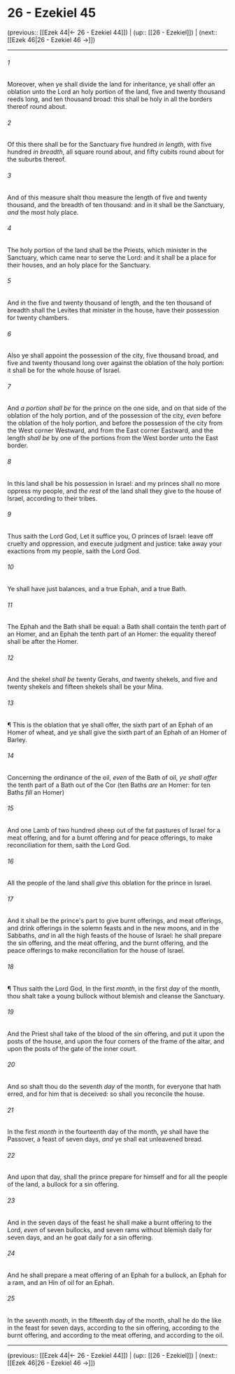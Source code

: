 # 26 - Ezekiel 45

(previous:: [[Ezek 44|← 26 - Ezekiel 44]]) | (up:: [[26 - Ezekiel]]) | (next:: [[Ezek 46|26 - Ezekiel 46 →]])

***


###### 1 
Moreover, when ye shall divide the land for inheritance, ye shall offer an oblation unto the Lord an holy portion of the land, five and twenty thousand reeds long, and ten thousand broad: this shall be holy in all the borders thereof round about. 

###### 2 
Of this there shall be for the Sanctuary five hundred _in length_, with five hundred _in breadth_, all square round about, and fifty cubits round about for the suburbs thereof. 

###### 3 
And of this measure shalt thou measure the length of five and twenty thousand, and the breadth of ten thousand: and in it shall be the Sanctuary, _and_ the most holy place. 

###### 4 
The holy portion of the land shall be the Priests, which minister in the Sanctuary, which came near to serve the Lord: and it shall be a place for their houses, and an holy place for the Sanctuary. 

###### 5 
And _in_ the five and twenty thousand of length, and the ten thousand of breadth shall the Levites that minister in the house, have their possession for twenty chambers. 

###### 6 
Also ye shall appoint the possession of the city, five thousand broad, and five and twenty thousand long over against the oblation of the holy portion: it shall be for the whole house of Israel. 

###### 7 
And _a portion shall be_ for the prince on the one side, and on that side of the oblation of the holy portion, and of the possession of the city, _even_ before the oblation of the holy portion, and before the possession of the city from the West corner Westward, and from the East corner Eastward, and the length _shall be_ by one of the portions from the West border unto the East border. 

###### 8 
In this land shall be his possession in Israel: and my princes shall no more oppress my people, and _the rest_ of the land shall they give to the house of Israel, according to their tribes. 

###### 9 
Thus saith the Lord God, Let it suffice you, O princes of Israel: leave off cruelty and oppression, and execute judgment and justice: take away your exactions from my people, saith the Lord God. 

###### 10 
Ye shall have just balances, and a true Ephah, and a true Bath. 

###### 11 
The Ephah and the Bath shall be equal: a Bath shall contain the tenth part of an Homer, and an Ephah the tenth part of an Homer: the equality thereof shall be after the Homer. 

###### 12 
And the shekel _shall be_ twenty Gerahs, _and_ twenty shekels, and five and twenty shekels and fifteen shekels shall be your Mina. 

###### 13 
¶ This is the oblation that ye shall offer, the sixth part of an Ephah of an Homer of wheat, and ye shall give the sixth part of an Ephah of an Homer of Barley. 

###### 14 
Concerning the ordinance of the oil, _even_ of the Bath of oil, _ye shall offer_ the tenth part of a Bath out of the Cor (ten Baths _are_ an Homer: for ten Baths _fill_ an Homer) 

###### 15 
And one Lamb of two hundred sheep out of the fat pastures of Israel for a meat offering, and for a burnt offering and for peace offerings, to make reconciliation for them, saith the Lord God. 

###### 16 
All the people of the land shall _give_ this oblation for the prince in Israel. 

###### 17 
And it shall be the prince's part to give burnt offerings, and meat offerings, and drink offerings in the solemn feasts and in the new moons, and in the Sabbaths, _and_ in all the high feasts of the house of Israel: he shall prepare the sin offering, and the meat offering, and the burnt offering, and the peace offerings to make reconciliation for the house of Israel. 

###### 18 
¶ Thus saith the Lord God, In the first _month_, in the first _day_ of the month, thou shalt take a young bullock without blemish and cleanse the Sanctuary. 

###### 19 
And the Priest shall take of the blood of the sin offering, and put it upon the posts of the house, and upon the four corners of the frame of the altar, and upon the posts of the gate of the inner court. 

###### 20 
And so shalt thou do the seventh _day_ of the month, for everyone that hath erred, and for him that is deceived: so shall you reconcile the house. 

###### 21 
In the first _month_ in the fourteenth day of the month, ye shall have the Passover, a feast of seven days, _and_ ye shall eat unleavened bread. 

###### 22 
And upon that day, shall the prince prepare for himself and for all the people of the land, a bullock for a sin offering. 

###### 23 
And in the seven days of the feast he shall make a burnt offering to the Lord, _even_ of seven bullocks, and seven rams without blemish daily for seven days, and an he goat daily for a sin offering. 

###### 24 
And he shall prepare a meat offering of an Ephah for a bullock, an Ephah for a ram, and an Hin of oil for an Ephah. 

###### 25 
In the seventh _month_, in the fifteenth day of the month, shall he do the like in the feast for seven days, according to the sin offering, according to the burnt offering, and according to the meat offering, and according to the oil.

***

(previous:: [[Ezek 44|← 26 - Ezekiel 44]]) | (up:: [[26 - Ezekiel]]) | (next:: [[Ezek 46|26 - Ezekiel 46 →]])
